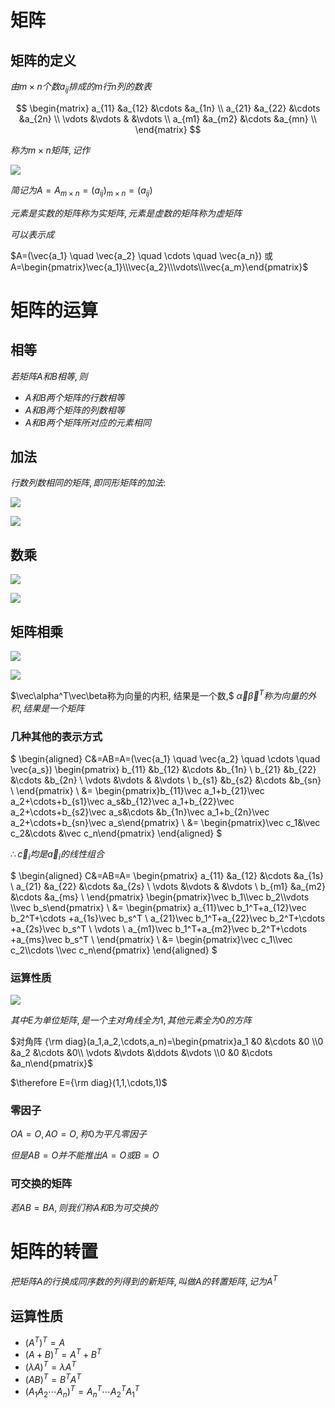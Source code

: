 # 矩阵

## 矩阵的定义

$由m\times n个数 a_{ij} 排成的m行n列的数表$

$$
\begin{matrix}
a_{11} &a_{12} &\cdots &a_{1n} \\
a_{21} &a_{22} &\cdots &a_{2n} \\
\vdots &\vdots & &\vdots \\
a_{m1} &a_{m2} &\cdots &a_{mn} \\
\end{matrix}
$$

$称为m\times n矩阵, 记作$

![](2020-12-07-08-11-02.png)

$简记为 A=A_{m\times n}=(a_{ij})_{m\times n}=(a_{ij})$

$元素是实数的矩阵称为实矩阵, 元素是虚数的矩阵称为虚矩阵$

$可以表示成$

$A=(\vec{a_1} \quad \vec{a_2} \quad \cdots \quad \vec{a_n}) 或 A=\begin{pmatrix}\vec{a_1}\\\vec{a_2}\\\vdots\\\vec{a_m}\end{pmatrix}$


# 矩阵的运算

## 相等

$若矩阵A和B相等, 则$

* $A和B两个矩阵的行数相等$
* $A和B两个矩阵的列数相等$
* $A和B两个矩阵所对应的元素相同$

## 加法

$行数列数相同的矩阵, 即同形矩阵的加法:$

![](2020-12-07-08-26-36.png)

![](2020-12-07-08-30-33.png)

## 数乘

![](2020-12-07-08-32-02.png)

![](2020-12-07-08-32-24.png)

## 矩阵相乘

![](2020-12-07-08-42-46.png)

![](2020-12-07-09-03-46.png)

$\vec\alpha^T\vec\beta称为向量的内积, 结果是一个数,$
$\vec\alpha\vec\beta^T称为向量的外积, 结果是一个矩阵$

### 几种其他的表示方式

$
\begin{aligned}
C&=AB=A=(\vec{a_1} \quad \vec{a_2} \quad \cdots \quad \vec{a_s})
\begin{pmatrix}
b_{11} &b_{12} &\cdots &b_{1n} \\
b_{21} &b_{22} &\cdots &b_{2n} \\
\vdots &\vdots & &\vdots \\
b_{s1} &b_{s2} &\cdots &b_{sn} \\
\end{pmatrix}
\\ &=
\begin{pmatrix}b_{11}\vec a_1+b_{21}\vec a_2+\cdots+b_{s1}\vec a_s&b_{12}\vec a_1+b_{22}\vec a_2+\cdots+b_{s2}\vec a_s&\cdots &b_{1n}\vec a_1+b_{2n}\vec a_2+\cdots+b_{sn}\vec a_s\end{pmatrix}
\\ &=
\begin{pmatrix}\vec c_1&\vec c_2&\cdots &\vec c_n\end{pmatrix}
\end{aligned}
$

$\therefore \vec c_i均是\vec a_i的线性组合$


$
\begin{aligned}
C&=AB=A=
\begin{pmatrix}
a_{11} &a_{12} &\cdots &a_{1s} \\
a_{21} &a_{22} &\cdots &a_{2s} \\
\vdots &\vdots & &\vdots \\
b_{m1} &a_{m2} &\cdots &a_{ms} \\
\end{pmatrix}
\begin{pmatrix}\vec b_1\\\vec b_2\\\vdots \\\vec b_s\end{pmatrix}
\\ &=
\begin{pmatrix}
a_{11}\vec b_1^T+a_{12}\vec b_2^T+\cdots +a_{1s}\vec b_s^T \\
a_{21}\vec b_1^T+a_{22}\vec b_2^T+\cdots +a_{2s}\vec b_s^T \\
\vdots \\
a_{m1}\vec b_1^T+a_{m2}\vec b_2^T+\cdots +a_{ms}\vec b_s^T \\
\end{pmatrix}
\\ &=
\begin{pmatrix}\vec c_1\\\vec c_2\\\cdots \\\vec c_n\end{pmatrix}
\end{aligned}
$

### 运算性质

![](2020-12-07-09-27-59.png)

$其中E为单位矩阵, 是一个主对角线全为1, 其他元素全为0的方阵$

$对角阵 {\rm diag}(a_1,a_2,\cdots,a_n)=\begin{pmatrix}a_1 &0 &\cdots &0 \\0 &a_2 &\cdots &0\\ \vdots &\vdots &\ddots &\vdots \\0 &0 &\cdots &a_n\end{pmatrix}$

$\therefore E={\rm diag}(1,1,\cdots,1)$

### 零因子

$OA=O, AO=O, 称0为平凡零因子$

$但是AB=O并不能推出A=O或B=O$

### 可交换的矩阵

$若AB=BA, 则我们称A和B为可交换的$

# 矩阵的转置

$把矩阵A的行换成同序数的列得到的新矩阵, 叫做A的转置矩阵, 记为A^T$

## 运算性质

* $(A^T)^T=A$
* $(A+B)^T=A^T+B^T$
* $(\lambda A)^T=\lambda A^T$
* $(AB)^T=B^TA^T$
* $(A_1A_2\cdots A_n)^T=A_n^T\cdots A_2^TA_1^T$


